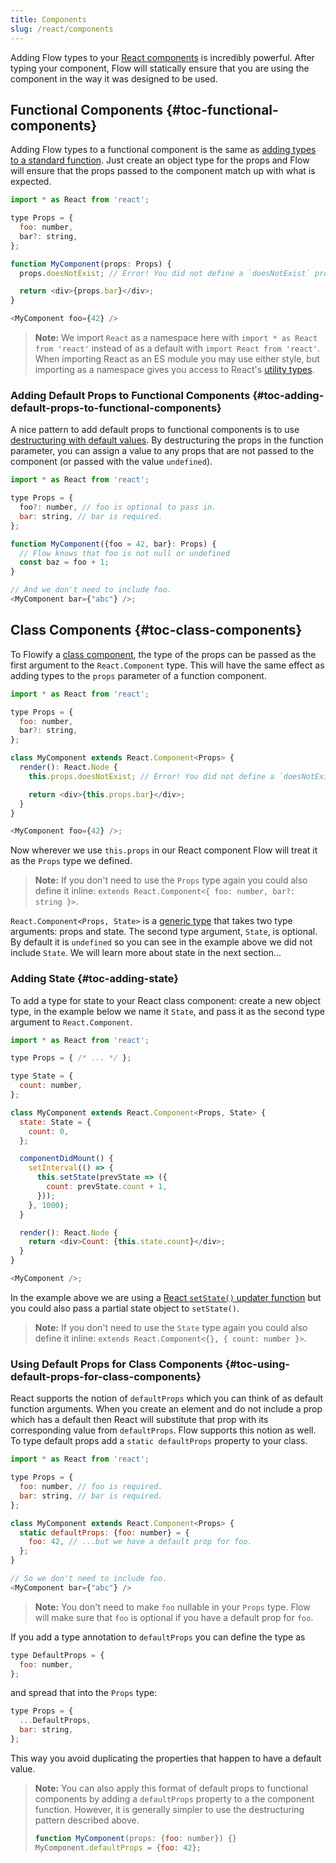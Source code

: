 ```yaml
---
title: Components
slug: /react/components
---
```


Adding Flow types to your [React components](https://react.dev/learn/your-first-component) is incredibly powerful. After typing
your component, Flow will statically ensure that you are using the component in
the way it was designed to be used.

## Functional Components {#toc-functional-components}

Adding Flow types to a functional component is the same as [adding types to a standard function](../../types/functions/).
Just create an object type for the props and Flow will ensure that the props passed to the component match up with what is expected.

```js flow-check
import * as React from 'react';

type Props = {
  foo: number,
  bar?: string,
};

function MyComponent(props: Props) {
  props.doesNotExist; // Error! You did not define a `doesNotExist` prop.

  return <div>{props.bar}</div>;
}

<MyComponent foo={42} />
```

> **Note:** We import `React` as a namespace here with
> `import * as React from 'react'` instead of as a default with
> `import React from 'react'`. When importing React as an ES module you may use
> either style, but importing as a namespace gives you access to React's
> [utility types](../types).


### Adding Default Props to Functional Components {#toc-adding-default-props-to-functional-components}

A nice pattern to add default props to functional components is to use
[destructuring with default values](https://developer.mozilla.org/en-US/docs/Web/JavaScript/Reference/Operators/Destructuring_assignment/#default_value).
By destructuring the props in the function parameter, you can assign a value to any props that are not passed
to the component (or passed with the value `undefined`).

```js flow-check
import * as React from 'react';

type Props = {
  foo?: number, // foo is optional to pass in.
  bar: string, // bar is required.
};

function MyComponent({foo = 42, bar}: Props) {
  // Flow knows that foo is not null or undefined
  const baz = foo + 1;
}

// And we don't need to include foo.
<MyComponent bar={"abc"} />;
```

## Class Components {#toc-class-components}

To Flowify a [class component](https://react.dev/reference/react/Component#defining-a-class-component), the type of the props can be passed as the first
argument to the `React.Component` type. This will have the same effect as adding types
to the `props` parameter of a function component.

```js flow-check
import * as React from 'react';

type Props = {
  foo: number,
  bar?: string,
};

class MyComponent extends React.Component<Props> {
  render(): React.Node {
    this.props.doesNotExist; // Error! You did not define a `doesNotExist` prop.

    return <div>{this.props.bar}</div>;
  }
}

<MyComponent foo={42} />;
```

Now wherever we use `this.props` in our React component Flow will treat it as
the `Props` type we defined.

> **Note:** If you don't need to use the `Props` type again you could also
> define it inline: `extends React.Component<{ foo: number, bar?: string }>`.

`React.Component<Props, State>` is a [generic type](../../types/generics) that takes two type
arguments: props and state. The second type argument, `State`, is optional. By
default it is `undefined` so you can see in the example above we did not include
`State`. We will learn more about state in the next section...

### Adding State {#toc-adding-state}

To add a type for state to your React class component: create a new object
type, in the example below we name it `State`, and pass it as the second type
argument to `React.Component`.

```js flow-check
import * as React from 'react';

type Props = { /* ... */ };

type State = {
  count: number,
};

class MyComponent extends React.Component<Props, State> {
  state: State = {
    count: 0,
  };

  componentDidMount() {
    setInterval(() => {
      this.setState(prevState => ({
        count: prevState.count + 1,
      }));
    }, 1000);
  }

  render(): React.Node {
    return <div>Count: {this.state.count}</div>;
  }
}

<MyComponent />;
```

In the example above we are using a [React `setState()` updater function](https://react.dev/reference/react/Component#setstate)
but you could also pass a partial state object to `setState()`.

> **Note:** If you don't need to use the `State` type again you could also
> define it inline: `extends React.Component<{}, { count: number }>`.

### Using Default Props for Class Components {#toc-using-default-props-for-class-components}

React supports the notion of `defaultProps` which you can think of as default
function arguments. When you create an element and do not include a prop
which has a default then React will substitute that prop with its corresponding
value from `defaultProps`. Flow supports this notion as well. To type default
props add a `static defaultProps` property to your class.

```js flow-check
import * as React from 'react';

type Props = {
  foo: number, // foo is required.
  bar: string, // bar is required.
};

class MyComponent extends React.Component<Props> {
  static defaultProps: {foo: number} = {
    foo: 42, // ...but we have a default prop for foo.
  };
}

// So we don't need to include foo.
<MyComponent bar={"abc"} />
```

> **Note:** You don't need to make `foo` nullable in your `Props` type. Flow
> will make sure that `foo` is optional if you have a default prop for `foo`.

If you add a type annotation to `defaultProps` you can define the type as
```js flow-check
type DefaultProps = {
  foo: number,
};
```
and spread that into the `Props` type:
```js
type Props = {
  ...DefaultProps,
  bar: string,
};
```
This way you avoid duplicating the properties that happen to have a default value.

> **Note:** You can also apply this format of default props to functional components
> by adding a `defaultProps` property to a the component function. However, it is generally
> simpler to use the destructuring pattern described above.
> ```js flow-check
> function MyComponent(props: {foo: number}) {}
> MyComponent.defaultProps = {foo: 42};
> ```
